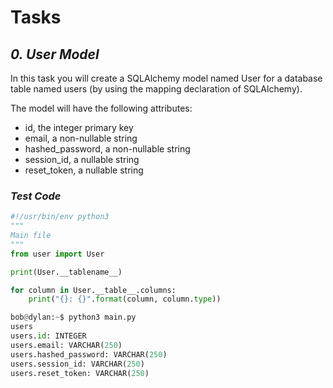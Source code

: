 # Tasks
## _0. User Model_
In this task you will create a SQLAlchemy model named User for a database table named users (by using the mapping declaration of SQLAlchemy).

The model will have the following attributes:
- id, the integer primary key
- email, a non-nullable string
- hashed_password, a non-nullable string
- session_id, a nullable string
- reset_token, a nullable string

### _Test Code_
``` main.py
#!/usr/bin/env python3
"""
Main file
"""
from user import User

print(User.__tablename__)

for column in User.__table__.columns:
    print("{}: {}".format(column, column.type))

bob@dylan:~$ python3 main.py
users
users.id: INTEGER
users.email: VARCHAR(250)
users.hashed_password: VARCHAR(250)
users.session_id: VARCHAR(250)
users.reset_token: VARCHAR(250)
```
